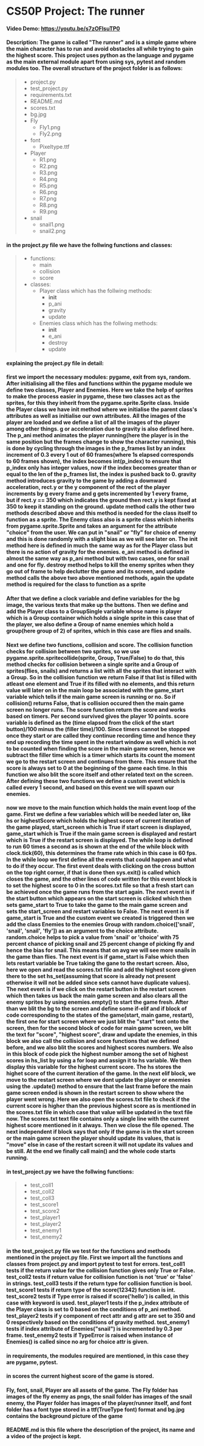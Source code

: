 # CS50P Project: The runner
#### Video Demo:  <https://youtu.be/s7zOFlsuTP0>
#### Description: The game is called "The runner" and is a simple game where the main character has to run and avoid obstacles all while trying to gain the highest score. This project uses python as the language and pygame as the main external module apart from using sys, pytest and random modules too. The overall structure of the project folder is as follows:
>- project.py
>- test_project.py
>- requirements.txt
>- README.md
>- scores.txt
>- bg.jpg
>- Fly
>   - Fly1.png
>   - Fly2.png
>- font
>   - Pixeltype.ttf
>- Player
>   - R1.png
>   - R2.png
>   - R3.png
>   - R4.png
>   - R5.png
>   - R6.png
>   - R7.png
>   - R8.png
>   - R9.png
>- snail
>   - snail1.png
>   - snail2.png
#### in the project.py file we have the follwing functions and classes:
>- functions:
>   - main
>   - collision
>   - score
>- classes:
>   - Player class which has the follwing methods:
>       - __init__
>       - p_ani
>       - gravity
>       - update
>   - Enemies class which has the follwing methods:
>       - __init__
>       - e_ani
>       - destroy
>       - update
#### explaining the project.py file in detail:
#### first we import the necessary modules: pygame, exit from sys, random. After initialising all the files and functions within the pygame module we define two classes, Player and Enemies. Here we take the help of sprites to make the process easier in pygame, these two classes act as the sprites, for this they inherit from the pygame.sprite.Sprite class. Inside the Player class we have __init__ method where we initialise the parent class's attributes as well as initialise our own attributes. All the images of the player are loaded and we define a list of all the images of the player among other things. g or acceleration due to gravity is also defined here. The p_ani method animates the player running(here the player is in the same position but the frames change to show the character running), this is done by cycling through the images in the p_frames list by an index increment of 0.3 every 1 out of 60 frames(where 1s elapsed corresponds to 60 frames shown), the index becomes int(p_index) to ensure that p_index only has integer values, now if the index becomes greater than or equal to the len of the p_frames list, the index is pushed back to 0. gravity method introduces gravity to the game by adding a downward acceleration, rect.y or the y component of the rect of the player increments by g every frame and g gets incremented by 1 every frame, but if rect.y == 350 which indicates the ground then rect.y is kept fixed at 350 to keep it standing on the ground. update method calls the other two methods described above and this method is needed for the class itself to function as a sprite. The Enemy class also is a sprite class which inherits from pygame.sprite.Sprite and takes an argument for the attribute "choice" from the user. We can put in "snail" or "fly" for choice of enemy and this is done randomly with a slight bias as we will see later on. The __init__ method here is defined in much the same way as for the Player class but there is no action of gravity for the enemies. e_ani method is defined in almost the same way as p_ani method but with two cases, one for snail and one for fly. destroy method helps to kill the enemy sprites when they go out of frame to help declutter the game and its screen, and update method calls the above two above mentioned methods, again the update method is required for the class to function as a sprite
#### After that we define a clock variable and define variables for the bg image, the various texts that make up the buttons. Then we define and add the Player class to a GroupSingle variable whose name is player which is a Group container which holds a single sprite in this case that of the player, we also define a Group of name enemies which hold a group(here group of 2) of sprites, which in this case are flies and snails.
#### Next we define two functions, collision and score. The collision function checks for collision between two sprites, so we use pygame.sprite.spritecollide(sprite, Group, True/False) to do that, this method checks for collision between a single sprite and a Group of sprites(flies, snails) and returns a list with all the sprites that interact with a Group. So in the collision function we return False if that list is filled with atleast one element and True if its filled with no elements, and this return value will later on in the main loop be associated with the game_start variable which tells if the main game screen is running or no. So if collision() returns False, that is collision occured then the main game screen no longer runs. The score function return the score and works based on timers. Per second survived gives the player 10 points. score variable is defined as the (time elapsed from the click of the start button)/100 minus the (filler time)/100. Since timers cannot be stopped once they start or are called they continue recording time and hence they end up recording the time spent in the restart window as well which is not to be counted when finding the score in the main game screen, hence we subtract the filler time which is a timer which starts its count the moment we go to the restart screen and continues from there. This ensure that the score is always set to 0 at the beginning of the game each time. In this function we also blit the score itself and other related text on the screen. After defining these two functions we define a custom event which is called every 1 second, and based on this event we will spawn our enemies.
#### now we move to the main function which holds the main event loop of the game. First we define a few variables which will be needed later on, like hs or highestScore which holds the highest score of current iteration of the game played, start_screen which is True if start screen is displayed, game_start which is True if the main game screen is displayed and restart which is True if the restart screen is displayed. The while loop is defined to run 60 times a second as is shown at the end of the while block with clock.tick(60), this determines the frame rate which in this case is 60 fps. In the while loop we first define all the events that could happen and what to do if they occur. The first event deals with clicking on the cross button on the top right corner, if that is done then sys.exit() is called which closes the game, and the other lines of code written for this event block is to set the highest score to 0 in the scores.txt file so that a fresh start can be achieved once the game runs from the start again. The next event is if the start button which appears on the start screen is clicked which then sets game_start to True to take the game to the main game screen and sets the start_screen and restart variables to False. The next event is if game_start is True and the custom event we created is triggered then we add the class Enemies to the enemies Group with random.choice(['snail', 'snail', 'snail', 'fly']) as an argument to the choice attribute. random.choice helps to pick a value from 'snail' or 'choice' with 75 percent chance of picking snail and 25 percent change of picking fly and hence the bias for snail. This means that on avg we will see more snails in the game than flies. The next event is if game_start is False which then lets restart variable be True taking the gane to the restart screen. Also, here we open and read the scores.txt file and add the highest score given there to the set hs_set(assuming that score is already not present otherwise it will not be added since sets cannot have duplicate values). The next event is if we click on the restart button in the restart screen which then takes us back the main game screen and also clears all the enemy sprites by using enemies.empty() to start the game fresh. After than we blit the bg to the screen and define some if-elif and if block of code corresponding to the states of the game(start, main game, restart), the first one for start screen where we just blit the "start" text onto the screen, then for the second block of code for main game screen, we blit the text for "score", "highest score", draw and update the enemies, in this block we also call the collision and score functions that we defined before, and we also blit the scores and highest scores numbers. We also in this block of code pick the highest number among the set of highest scores in hs_list by using a for loop and assign it to hs variable. We then display this variable for the highest current score. The hs stores the  highet score of the current iteration of the game. In the next elif block, we move to the restart screen where we dont update the player or enemies using the .update() method to ensure that the last frame before the main game screen ended is shown in the restart screen to show where the player went wrong. Here we also open the scores.txt file to check if the current score is higher than the previous highest score as is mentioned in the scores.txt file in which case that value will be updated in the text file now. The scores.txt text file contains only a single line with the current highest score mentioned in it always. Then we close the file opened. The next independent if block says that only if the game is in the start screen or the main game screen the player should update its values, that is "move" else in case of the restart screen it will not update its values and be still. At the end we finally call main() and the whole code starts running.
#### in test_project.py we have the follwing functions:
>- test_coll1
>- test_coll2
>- test_coll3
>- test_score1
>- test_score2
>- test_player1
>- test_player2
>- test_enemy1
>- test_enemy2
#### in the test_project.py file we test for the functions and methods mentioned in the project.py file. First we import all the functions and classes from project.py and import pytest to test for errors. test_coll1 tests if the return value for the collision function gives only True or False. test_coll2 tests if return value for collision function is not 'true' or 'false' in strings. test_coll3 tests if the return type for collision function is bool. test_score1 tests if return type of the score(12342) function is int. test_score2 tests if Type error is raised if score('hello') is called, in this case with keyword is used. test_player1 tests if the p_index attribute of the Player class is set to 0 based on the conditions of p_ani method. test_player2 tests if y component of rect attr and g attr are set to 350 and 0 respectively based on the conditions of gravity method. test_enemy1 tests if index attribute of Enemies("snail") is incremented by 0.3 per frame. test_enemy2 tests if TypeError is raised when instance of Enemies() is called since no arg for choice attr is given. 
#### in requirements, the modules required are mentioned, in this case they are pygame, pytest.
#### in scores the current highest score of the game is stored.
#### Fly, font, snail, Player are all assets of the game. The Fly folder has images of the fly enemy as pngs, the snail folder has images of the snail enemy, the Player folder has images of the player/runner itself, and font folder has a font type stored in a ttf(TrueType font) format and bg.jpg contains the background picture of the game
#### README.md is this file where the description of the project, its name and a video of the project is kept.